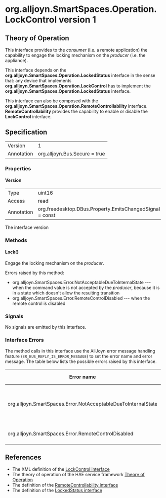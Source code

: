 # org.alljoyn.SmartSpaces.Operation.LockControl version 1

## Theory of Operation

This interface provides to the _consumer_ (i.e. a remote application) the
capability to engage the locking mechanism on the _producer_ (i.e. the appliance).

This interface depends on the **org.alljoyn.SmartSpaces.Operation.LockedStatus** interface
in the sense that: any device that implements
**org.alljoyn.SmartSpaces.Operation.LockControl** has to implement the
**org.alljoyn.SmartSpaces.Operation.LockedStatus** interface.

This interface can also be composed with the **org.alljoyn.SmartSpaces.Operation.RemoteControllability**
interface. **RemoteControllability** provides the capability to enable or disable
the **LockControl** interface.


## Specification

|                       |                                                                       |
|-----------------------|-----------------------------------------------------------------------|
| Version               | 1                                                                     |
| Annotation            | org.alljoyn.Bus.Secure = true                                         |


### Properties

#### Version

|                       |                                                                       |
|-----------------------|-----------------------------------------------------------------------|
| Type                  | uint16                                                                |
| Access                | read                                                                  |
| Annotation            | org.freedesktop.DBus.Property.EmitsChangedSignal = const              |

The interface version


### Methods

#### Lock()

Engage the locking mechanism on the _producer_.

Errors raised by this method:

* org.alljoyn.SmartSpaces.Error.NotAcceptableDueToInternalState --- when the
  command value is not accepted by the _producer_, because it is in a state
  which doesn't allow the resulting transition
* org.alljoyn.SmartSpaces.Error.RemoteControlDisabled --- when the remote
  control is disabled


### Signals

No signals are emitted by this interface.


### Interface Errors

The method calls in this interface use the AllJoyn error message handling
feature (`ER_BUS_REPLY_IS_ERROR_MESSAGE`) to set the error name and error
message. The table below lists the possible errors raised by this interface.

| Error name                                                    | Error message                                     |
|---------------------------------------------------------------|---------------------------------------------------|
| org.alljoyn.SmartSpaces.Error.NotAcceptableDueToInternalState | The value is not acceptable due to internal state |
| org.alljoyn.SmartSpaces.Error.RemoteControlDisabled           | Remote control disabled                           |


## References

  * The XML definition of the [LockControl interface](LockControl-v1.xml)
  * The theory of operation of the HAE service framework [Theory of Operation](/org.alljoyn.SmartSpaces/theory-of-operation-v2)
  * The definition of the [RemoteControllability interface](RemoteControllability-v1)
  * The definition of the [LockedStatus interface](LockedStatus-v1)
